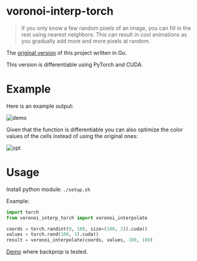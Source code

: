 # voronoi-interp-torch

> If you only know a few random pixels of an image, you can fill in the rest using nearest neighbors. This can result in cool animations as you gradually add more and more pixels at random.

The [original version](https://github.com/unixpickle/voronoi-interp) of this project written in Go.

This version is differentiable using PyTorch and CUDA.

# Example

Here is an example output:

![demo](example/demo.gif)

Given that the function is differentiable you can also optimize the color values of the cells instead of using the original ones:

![opt](example/opt.gif)

# Usage
Install python module: `./setup.sh`

Example:
```python
import torch
from voronoi_interp_torch import voronoi_interpolate

coords = torch.randint(0, 100, size=(100, 2)).cuda()
values = torch.rand(100, 3).cuda()
result = voronoi_interpolate(coords, values, 100, 100)
```

[Demo](./example/demo.ipynb) where backprop is tested. 
